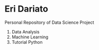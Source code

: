 # Eri Dariato
Personal Repository of Data Science Project
1. Data Analysis
2. Machine Learning
3. Tutorial Python
